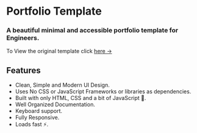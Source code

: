 # Portfolio Template

### A beautiful minimal and accessible portfolio template for Engineers.

To View the original template click [here &rarr;](https://github.com/nisarhassan12/portfolio-template/)



## Features

- Clean, Simple and Modern UI Design.
- Uses No CSS or JavaScript Frameworks or libraries as dependencies.
- Built with only HTML, CSS and a bit of JavaScript 🔨.
- Well Organized Documentation.
- Keyboard support.
- Fully Responsive.
- Loads fast ⚡.
